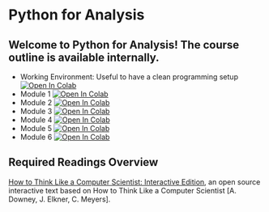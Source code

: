 # Python for Analysis

## Welcome to Python for Analysis! The course outline is available internally.

 - Working Environment: Useful to have a clean programming setup [![Open In Colab](https://colab.research.google.com/assets/colab-badge.svg)](https://colab.research.google.com/github/sales-impact/Python-for-Analysis/blob/main/Working%20environment.ipynb)
 -  Module 1 [![Open In Colab](https://colab.research.google.com/assets/colab-badge.svg)](https://colab.research.google.com/github/sales-impact/Python-for-Analysis/blob/main/Module%201.ipynb)
 -  Module 2 [![Open In Colab](https://colab.research.google.com/assets/colab-badge.svg)](https://colab.research.google.com/github/sales-impact/Python-for-Analysis/blob/main/Module%202.ipynb)
 -  Module 3 [![Open In Colab](https://colab.research.google.com/assets/colab-badge.svg)](https://colab.research.google.com/github/sales-impact/Python-for-Analysis/blob/main/Module%203.ipynb)
 -  Module 4 [![Open In Colab](https://colab.research.google.com/assets/colab-badge.svg)](https://colab.research.google.com/github/sales-impact/Python-for-Analysis/blob/main/Module%204.ipynb)
 -  Module 5 [![Open In Colab](https://colab.research.google.com/assets/colab-badge.svg)](https://colab.research.google.com/github/sales-impact/Python-for-Analysis/blob/main/Module%205.ipynb)
 -  Module 6 [![Open In Colab](https://colab.research.google.com/assets/colab-badge.svg)](https://colab.research.google.com/github/sales-impact/Python-for-Analysis/blob/main/Module%206.ipynb)
## Required Readings Overview

[How to Think Like a Computer Scientist: Interactive Edition](https://runestone.academy/runestone/books/published/thinkcspy/index.html), an open source interactive text based on How to Think Like a Computer Scientist [A. Downey, J. Elkner, C. Meyers].